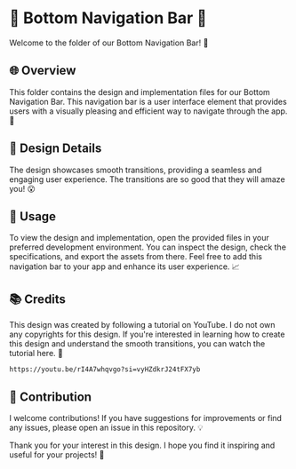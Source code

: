 # 🌟 Bottom Navigation Bar 🌟

Welcome to the folder of our Bottom Navigation Bar! 📁

## 🌐 Overview

This folder contains the design and implementation files for our Bottom Navigation Bar. This navigation bar is a user interface element that provides users with a visually pleasing and efficient way to navigate through the app. 📱

## 🎨 Design Details

The design showcases smooth transitions, providing a seamless and engaging user experience. The transitions are so good that they will amaze you! 😮

## 🚀 Usage

To view the design and implementation, open the provided files in your preferred development environment. You can inspect the design, check the specifications, and export the assets from there. Feel free to add this navigation bar to your app and enhance its user experience. 📈

## 📚 Credits

This design was created by following a tutorial on YouTube. I do not own any copyrights for this design. If you're interested in learning how to create this design and understand the smooth transitions, you can watch the tutorial here. 🎥

```https://youtu.be/rI4A7whqvgo?si=vyHZdkrJ24tFX7yb```

## 🤝 Contribution

I welcome contributions! If you have suggestions for improvements or find any issues, please open an issue in this repository. 💡

Thank you for your interest in this design. I hope you find it inspiring and useful for your projects! 🎉
